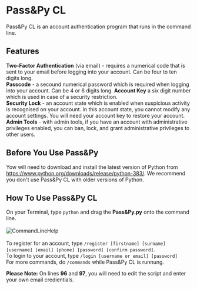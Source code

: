 # Pass&Py CL
Pass&Py CL is an account authentication program that runs in the command line.
## Features
**Two-Factor Authentication** (via email) - requires a numerical code that is sent to your email before logging into your account. Can be four to ten digits long.<br/>
**Passcode** - a secound numerical password which is required when logging into your account. Can be 4 or 6 digits long.
**Account Key** a six digit number which is used in case of a security restriction.<br/>
**Security Lock** - an account state which is enabled when suspicious activity is recognised on your account. In this account state, you cannot modify any account settings. You will need your account key to restore your account.<br/>
**Admin Tools** - with admin tools, if you have an account with administrative privileges enabled, you can ban, lock, and grant administrative privileges to other users.<br/>
## Before You Use Pass&Py
Yow will need to download and install the latest version of Python from https://www.python.org/downloads/release/python-383/.
We recommend you don't use Pass&Py CL with older versions of Python.
## How To Use Pass&Py CL
On your Terminal, type ```python``` and drag the **Pass&Py.py** onto the command line.<br/><br/>
![CommandLineHelp](https://s7.gifyu.com/images/CommandLineHelp.gif)<br/><br/>
To register for an account, type ```/register [firstname] [surname] [username] [email] [phone] [password] [confirm password]```.<br/>
To login to your account, type ```/login [username or email] [password]```<br/>
For more commands, do ```/commands``` while Pass&Py CL is runnung.<br/>

**Please Note:** On lines **96** and **97**, you will need to edit the script and enter your own email credientials.
